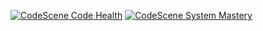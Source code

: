 [![CodeScene Code Health](https://codescene.io/projects/42339/status-badges/code-health)](https://codescene.io/projects/42339)
[![CodeScene System Mastery](https://codescene.io/projects/42339/status-badges/system-mastery)](https://codescene.io/projects/42339)
